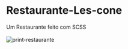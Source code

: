 # Restaurante-Les-cone
Um Restaurante feito com SCSS <br></br>
![print-restaurante](https://user-images.githubusercontent.com/63760133/184271053-4b2b3e62-f3e3-4c85-be64-a29614f7ca8d.png)
